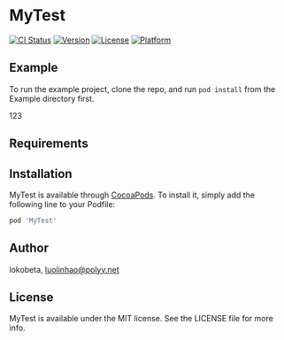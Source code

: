# MyTest

[![CI Status](https://img.shields.io/travis/lokobeta/MyTest.svg?style=flat)](https://travis-ci.org/lokobeta/MyTest)
[![Version](https://img.shields.io/cocoapods/v/MyTest.svg?style=flat)](https://cocoapods.org/pods/MyTest)
[![License](https://img.shields.io/cocoapods/l/MyTest.svg?style=flat)](https://cocoapods.org/pods/MyTest)
[![Platform](https://img.shields.io/cocoapods/p/MyTest.svg?style=flat)](https://cocoapods.org/pods/MyTest)

## Example

To run the example project, clone the repo, and run `pod install` from the Example directory first.



123

## Requirements

## Installation

MyTest is available through [CocoaPods](https://cocoapods.org). To install
it, simply add the following line to your Podfile:

```ruby
pod 'MyTest'
```

## Author

lokobeta, luolinhao@polyv.net

## License

MyTest is available under the MIT license. See the LICENSE file for more info.
